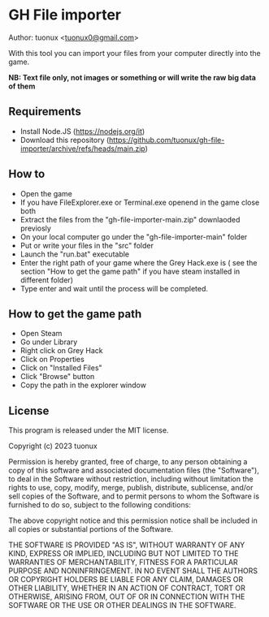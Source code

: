 # GH File importer

Author: tuonux \<tuonux0@gmail.com\>

With this tool you can import your files from your computer directly into the game.

**NB: Text file only, not images or something or will write the raw big data of them**

## Requirements

- Install Node.JS (https://nodejs.org/it)
- Download this repository (https://github.com/tuonux/gh-file-importer/archive/refs/heads/main.zip)

## How to

- Open the game
- If you have FileExplorer.exe or Terminal.exe openend in the game close both
- Extract the files from the "gh-file-importer-main.zip" downlaoded previosly
- On your local computer go under the "gh-file-importer-main" folder
- Put or write your files in the "src" folder
- Launch the "run.bat" executable
- Enter the right path of your game where the Grey Hack.exe is ( see the section "How to get the game path" if you have steam installed in different folder)
- Type enter and wait until the process will be completed.

## How to get the game path

- Open Steam
- Go under Library
- Right click on Grey Hack
- Click on Properties
- Click on "Installed Files"
- Click "Browse" button
- Copy the path in the explorer window

## License

This program is released under the MIT license.

Copyright (c) 2023 tuonux

Permission is hereby granted, free of charge, to any person
obtaining a copy of this software and associated documentation
files (the "Software"), to deal in the Software without
restriction, including without limitation the rights to use,
copy, modify, merge, publish, distribute, sublicense, and/or sell
copies of the Software, and to permit persons to whom the
Software is furnished to do so, subject to the following
conditions:

The above copyright notice and this permission notice shall be
included in all copies or substantial portions of the Software.

THE SOFTWARE IS PROVIDED "AS IS", WITHOUT WARRANTY OF ANY KIND,
EXPRESS OR IMPLIED, INCLUDING BUT NOT LIMITED TO THE WARRANTIES
OF MERCHANTABILITY, FITNESS FOR A PARTICULAR PURPOSE AND
NONINFRINGEMENT. IN NO EVENT SHALL THE AUTHORS OR COPYRIGHT
HOLDERS BE LIABLE FOR ANY CLAIM, DAMAGES OR OTHER LIABILITY,
WHETHER IN AN ACTION OF CONTRACT, TORT OR OTHERWISE, ARISING
FROM, OUT OF OR IN CONNECTION WITH THE SOFTWARE OR THE USE OR
OTHER DEALINGS IN THE SOFTWARE.
